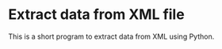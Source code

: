 Extract data from XML file
===============================

This is a short program to extract data from XML using Python.
